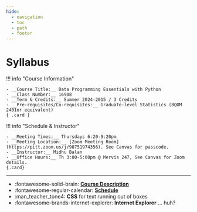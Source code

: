 ```yaml
---
hide:
  - navigation
  - toc
  - path
  - footer
---
```


# Syllabus

<div class="grid" markdown>

!!! info "Course Information"

    - __Course Title:__ Data Programming Essentials with Python
    - __Class Number:__ 16908
    - __Term & Credits:__ Summer 2024-2015 / 3 Credits
    - __Pre-requisites/Co-requisites:__ Graduate-level Statistics (BQOM 2401or equivalent)
    { .card }

!!! info "Schedule & Instructor"  

    - __Meeting Times:__ Thursdays 6:20-9:20pm 
    - __Meeting Location:__ [Zoom Meeting Room](https://pitt.zoom.us/j/98751974356). See Canvas for passcode.
    - __Instructor:__ Midhu Balan
    - __Office Hours:__ Th 3:00-5:00pm @ Mervis 247, See Canvas for Zoom details.
    {.card}

</div>

--- 


<div class="grid cards" markdown>

- :fontawesome-solid-brain: [__Course Description__](course-description)
- :fontawesome-regular-calendar: [__Schedule__](schedule)
- :man_teacher_tone4: __CSS__ for text running out of boxes
- :fontawesome-brands-internet-explorer: __Internet Explorer__ ... huh?

</div>